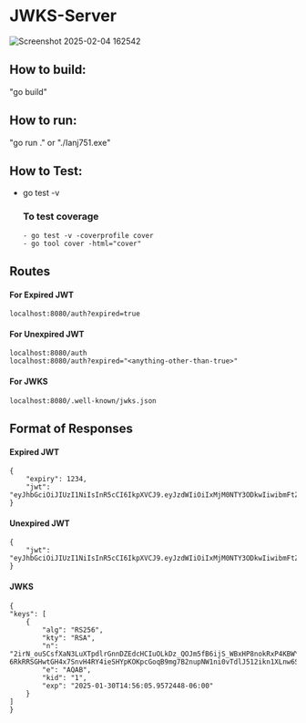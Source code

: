 # JWKS-Server

![Screenshot 2025-02-04 162542](https://github.com/user-attachments/assets/f539ab45-b391-41bc-af86-b09fa4d1180e)

## How to build:

"go build"

## How to run:

"go run ." or "./Ianj751.exe"

## How to Test:

- go test -v
  ### To test coverage
      - go test -v -coverprofile cover
      - go tool cover -html="cover"

## Routes

#### For Expired JWT

    localhost:8080/auth?expired=true

#### For Unexpired JWT

    localhost:8080/auth
    localhost:8080/auth?expired="<anything-other-than-true>"

#### For JWKS

    localhost:8080/.well-known/jwks.json

## Format of Responses

#### Expired JWT

    {
        "expiry": 1234,
        "jwt": "eyJhbGciOiJIUzI1NiIsInR5cCI6IkpXVCJ9.eyJzdWIiOiIxMjM0NTY3ODkwIiwibmFtZSI6IkpvZSBNYW1hIiwiaWF0IjoxNTE2MjM5MDIyfQ.SflKxwRJSMeKKF2QT4fwpMeJf36POk6yJV_adQssw5c"
    }

#### Unexpired JWT

    {
        "jwt": "eyJhbGciOiJIUzI1NiIsInR5cCI6IkpXVCJ9.eyJzdWIiOiIxMjM0NTY3ODkwIiwibmFtZSI6IkpvZSBNYW1hIiwiaWF0IjoxNTE2MjM5MDIyfQ.SflKxwRJSMeKKF2QT4fwpMeJf36POk6yJV_adQssw5c"
    }

#### JWKS

    {
    "keys": [
        {
            "alg": "RS256",
            "kty": "RSA",
            "n": "2irN_ouSCsfXaN3LuXTpdlrGnnDZEdcHCIuOLkDz_QOJm5fB6ijS_WBxHP8nokRxP4KBWY_HcvZZtCN19McztD2fXxnUtyXjLsZ6zCZEkH2a83ulzEgM7dSbPD43Y20M-6RkRRSGHwtGH4x7SnvH4RY4ieSHYpKOKpcGoqB9mg7B2nupNW1ni0vTdlJ512ikn1XLnw6SRzwokHx4lZFce27buqWlhaUrl9ITC1ytGIyEjMLG4uFxTHwfxxBCWXodeHpbUZ9_Ae5mOlN25T7cYIMF3IQgYBLCHnAKLVB2jewi6b6FnZcgfkD4kU5NjY8tuKwY9UC7CCXl9UVoLSl46w",
            "e": "AQAB",
            "kid": "1",
            "exp": "2025-01-30T14:56:05.9572448-06:00"
        }
    ]
    }
